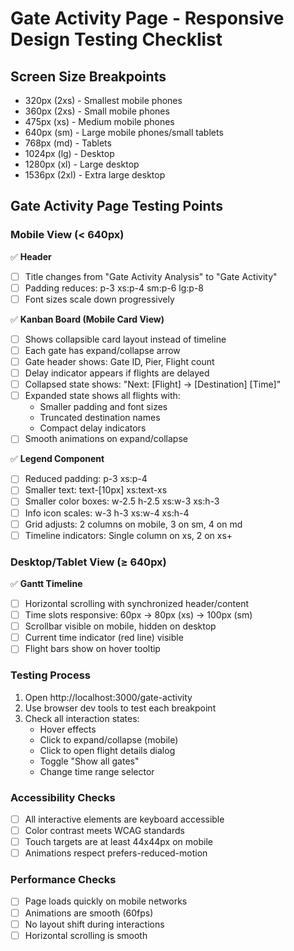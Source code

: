 # Gate Activity Page - Responsive Design Testing Checklist

## Screen Size Breakpoints
- 320px (2xs) - Smallest mobile phones
- 360px (2xs) - Small mobile phones  
- 475px (xs) - Medium mobile phones
- 640px (sm) - Large mobile phones/small tablets
- 768px (md) - Tablets
- 1024px (lg) - Desktop
- 1280px (xl) - Large desktop
- 1536px (2xl) - Extra large desktop

## Gate Activity Page Testing Points

### Mobile View (< 640px)
✅ **Header**
- [ ] Title changes from "Gate Activity Analysis" to "Gate Activity"
- [ ] Padding reduces: p-3 xs:p-4 sm:p-6 lg:p-8
- [ ] Font sizes scale down progressively

✅ **Kanban Board (Mobile Card View)**
- [ ] Shows collapsible card layout instead of timeline
- [ ] Each gate has expand/collapse arrow
- [ ] Gate header shows: Gate ID, Pier, Flight count
- [ ] Delay indicator appears if flights are delayed
- [ ] Collapsed state shows: "Next: [Flight] → [Destination] [Time]"
- [ ] Expanded state shows all flights with:
  - Smaller padding and font sizes
  - Truncated destination names
  - Compact delay indicators
- [ ] Smooth animations on expand/collapse

✅ **Legend Component**
- [ ] Reduced padding: p-3 xs:p-4
- [ ] Smaller text: text-[10px] xs:text-xs
- [ ] Smaller color boxes: w-2.5 h-2.5 xs:w-3 xs:h-3
- [ ] Info icon scales: w-3 h-3 xs:w-4 xs:h-4
- [ ] Grid adjusts: 2 columns on mobile, 3 on sm, 4 on md
- [ ] Timeline indicators: Single column on xs, 2 on xs+

### Desktop/Tablet View (≥ 640px)
✅ **Gantt Timeline**
- [ ] Horizontal scrolling with synchronized header/content
- [ ] Time slots responsive: 60px → 80px (xs) → 100px (sm)
- [ ] Scrollbar visible on mobile, hidden on desktop
- [ ] Current time indicator (red line) visible
- [ ] Flight bars show on hover tooltip

### Testing Process
1. Open http://localhost:3000/gate-activity
2. Use browser dev tools to test each breakpoint
3. Check all interaction states:
   - Hover effects
   - Click to expand/collapse (mobile)
   - Click to open flight details dialog
   - Toggle "Show all gates"
   - Change time range selector

### Accessibility Checks
- [ ] All interactive elements are keyboard accessible
- [ ] Color contrast meets WCAG standards
- [ ] Touch targets are at least 44x44px on mobile
- [ ] Animations respect prefers-reduced-motion

### Performance Checks
- [ ] Page loads quickly on mobile networks
- [ ] Animations are smooth (60fps)
- [ ] No layout shift during interactions
- [ ] Horizontal scrolling is smooth